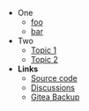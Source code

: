 - One
  - [foo](foo.md)
  - [bar](bar.md)
- Two
  - [Topic 1](sometopic/foo.md)
  - [Topic 2](sometopic/bar.md)
- **Links**
  - [Source code](https://github.com/jeelabs/monty)
  - [Discussions](https://github.com/jeelabs/monty/discussions)
  - [Gitea Backup](https://git.jeelabs.org/jcw/monty)
